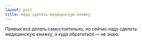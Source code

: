 ```yaml
---
layout: post 
title: Надо сделать медицинскую книжку 
--- 
```

Привык все делать самостоятельно, но сейчас надо сделать медицинскую книжку, а куда обратиться — не знаю.